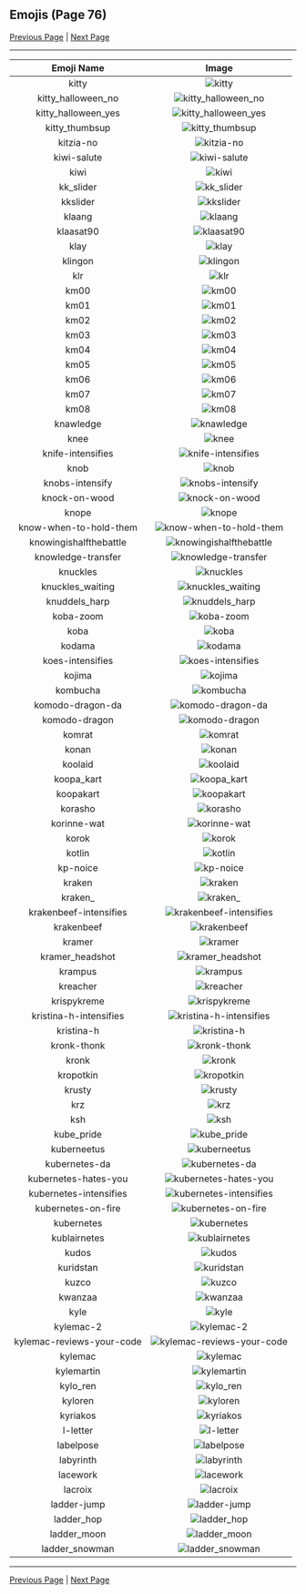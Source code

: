 
## Emojis (Page 76)

[Previous Page](/docs/hc/page-k-0075.md)
  | [Next Page](/docs/hc/page-l-0077.md)

<hr />

|Emoji Name|Image|
| :-: | :-: |
|kitty| ![kitty](/emojis/hc/kitty.png)|
|kitty_halloween_no| ![kitty_halloween_no](/emojis/hc/kitty_halloween_no.png)|
|kitty_halloween_yes| ![kitty_halloween_yes](/emojis/hc/kitty_halloween_yes.png)|
|kitty_thumbsup| ![kitty_thumbsup](/emojis/hc/kitty_thumbsup.gif)|
|kitzia-no| ![kitzia-no](/emojis/hc/kitzia-no.png)|
|kiwi-salute| ![kiwi-salute](/emojis/hc/kiwi-salute.png)|
|kiwi| ![kiwi](/emojis/hc/kiwi.jpg)|
|kk_slider| ![kk_slider](/emojis/hc/kk_slider.jpg)|
|kkslider| ![kkslider](/emojis/hc/kkslider.png)|
|klaang| ![klaang](/emojis/hc/klaang.jpg)|
|klaasat90| ![klaasat90](/emojis/hc/klaasat90.png)|
|klay| ![klay](/emojis/hc/klay.png)|
|klingon| ![klingon](/emojis/hc/klingon.png)|
|klr| ![klr](/emojis/hc/klr.jpg)|
|km00| ![km00](/emojis/hc/km00.png)|
|km01| ![km01](/emojis/hc/km01.png)|
|km02| ![km02](/emojis/hc/km02.png)|
|km03| ![km03](/emojis/hc/km03.png)|
|km04| ![km04](/emojis/hc/km04.png)|
|km05| ![km05](/emojis/hc/km05.png)|
|km06| ![km06](/emojis/hc/km06.png)|
|km07| ![km07](/emojis/hc/km07.png)|
|km08| ![km08](/emojis/hc/km08.png)|
|knawledge| ![knawledge](/emojis/hc/knawledge.gif)|
|knee| ![knee](/emojis/hc/knee.png)|
|knife-intensifies| ![knife-intensifies](/emojis/hc/knife-intensifies.gif)|
|knob| ![knob](/emojis/hc/knob.png)|
|knobs-intensify| ![knobs-intensify](/emojis/hc/knobs-intensify.gif)|
|knock-on-wood| ![knock-on-wood](/emojis/hc/knock-on-wood.gif)|
|knope| ![knope](/emojis/hc/knope.png)|
|know-when-to-hold-them| ![know-when-to-hold-them](/emojis/hc/know-when-to-hold-them.png)|
|knowingishalfthebattle| ![knowingishalfthebattle](/emojis/hc/knowingishalfthebattle.png)|
|knowledge-transfer| ![knowledge-transfer](/emojis/hc/knowledge-transfer.png)|
|knuckles| ![knuckles](/emojis/hc/knuckles.gif)|
|knuckles_waiting| ![knuckles_waiting](/emojis/hc/knuckles_waiting.gif)|
|knuddels_harp| ![knuddels_harp](/emojis/hc/knuddels_harp.gif)|
|koba-zoom| ![koba-zoom](/emojis/hc/koba-zoom.png)|
|koba| ![koba](/emojis/hc/koba.png)|
|kodama| ![kodama](/emojis/hc/kodama.gif)|
|koes-intensifies| ![koes-intensifies](/emojis/hc/koes-intensifies.gif)|
|kojima| ![kojima](/emojis/hc/kojima.png)|
|kombucha| ![kombucha](/emojis/hc/kombucha.png)|
|komodo-dragon-da| ![komodo-dragon-da](/emojis/hc/komodo-dragon-da.png)|
|komodo-dragon| ![komodo-dragon](/emojis/hc/komodo-dragon.png)|
|komrat| ![komrat](/emojis/hc/komrat.png)|
|konan| ![konan](/emojis/hc/konan.png)|
|koolaid| ![koolaid](/emojis/hc/koolaid.png)|
|koopa_kart| ![koopa_kart](/emojis/hc/koopa_kart.gif)|
|koopakart| ![koopakart](/emojis/hc/koopakart.gif)|
|korasho| ![korasho](/emojis/hc/korasho.png)|
|korinne-wat| ![korinne-wat](/emojis/hc/korinne-wat.png)|
|korok| ![korok](/emojis/hc/korok.png)|
|kotlin| ![kotlin](/emojis/hc/kotlin.png)|
|kp-noice| ![kp-noice](/emojis/hc/kp-noice.gif)|
|kraken| ![kraken](/emojis/hc/kraken.png)|
|kraken_| ![kraken_](/emojis/hc/kraken_.png)|
|krakenbeef-intensifies| ![krakenbeef-intensifies](/emojis/hc/krakenbeef-intensifies.gif)|
|krakenbeef| ![krakenbeef](/emojis/hc/krakenbeef.png)|
|kramer| ![kramer](/emojis/hc/kramer.gif)|
|kramer_headshot| ![kramer_headshot](/emojis/hc/kramer_headshot.png)|
|krampus| ![krampus](/emojis/hc/krampus.png)|
|kreacher| ![kreacher](/emojis/hc/kreacher.png)|
|krispykreme| ![krispykreme](/emojis/hc/krispykreme.jpg)|
|kristina-h-intensifies| ![kristina-h-intensifies](/emojis/hc/kristina-h-intensifies.gif)|
|kristina-h| ![kristina-h](/emojis/hc/kristina-h.jpg)|
|kronk-thonk| ![kronk-thonk](/emojis/hc/kronk-thonk.png)|
|kronk| ![kronk](/emojis/hc/kronk.png)|
|kropotkin| ![kropotkin](/emojis/hc/kropotkin.png)|
|krusty| ![krusty](/emojis/hc/krusty.gif)|
|krz| ![krz](/emojis/hc/krz.png)|
|ksh| ![ksh](/emojis/hc/ksh.png)|
|kube_pride| ![kube_pride](/emojis/hc/kube_pride.png)|
|kuberneetus| ![kuberneetus](/emojis/hc/kuberneetus.jpg)|
|kubernetes-da| ![kubernetes-da](/emojis/hc/kubernetes-da.png)|
|kubernetes-hates-you| ![kubernetes-hates-you](/emojis/hc/kubernetes-hates-you.png)|
|kubernetes-intensifies| ![kubernetes-intensifies](/emojis/hc/kubernetes-intensifies.gif)|
|kubernetes-on-fire| ![kubernetes-on-fire](/emojis/hc/kubernetes-on-fire.gif)|
|kubernetes| ![kubernetes](/emojis/hc/kubernetes.png)|
|kublairnetes| ![kublairnetes](/emojis/hc/kublairnetes.png)|
|kudos| ![kudos](/emojis/hc/kudos.png)|
|kuridstan| ![kuridstan](/emojis/hc/kuridstan.png)|
|kuzco| ![kuzco](/emojis/hc/kuzco.png)|
|kwanzaa| ![kwanzaa](/emojis/hc/kwanzaa.png)|
|kyle| ![kyle](/emojis/hc/kyle.png)|
|kylemac-2| ![kylemac-2](/emojis/hc/kylemac-2.png)|
|kylemac-reviews-your-code| ![kylemac-reviews-your-code](/emojis/hc/kylemac-reviews-your-code.png)|
|kylemac| ![kylemac](/emojis/hc/kylemac.png)|
|kylemartin| ![kylemartin](/emojis/hc/kylemartin.png)|
|kylo_ren| ![kylo_ren](/emojis/hc/kylo_ren.png)|
|kyloren| ![kyloren](/emojis/hc/kyloren.png)|
|kyriakos| ![kyriakos](/emojis/hc/kyriakos.jpg)|
|l-letter| ![l-letter](/emojis/hc/l-letter.png)|
|labelpose| ![labelpose](/emojis/hc/labelpose.png)|
|labyrinth| ![labyrinth](/emojis/hc/labyrinth.png)|
|lacework| ![lacework](/emojis/hc/lacework.png)|
|lacroix| ![lacroix](/emojis/hc/lacroix.jpg)|
|ladder-jump| ![ladder-jump](/emojis/hc/ladder-jump.gif)|
|ladder_hop| ![ladder_hop](/emojis/hc/ladder_hop.gif)|
|ladder_moon| ![ladder_moon](/emojis/hc/ladder_moon.gif)|
|ladder_snowman| ![ladder_snowman](/emojis/hc/ladder_snowman.gif)|

<hr/>

[Previous Page](/docs/hc/page-k-0075.md)
  | [Next Page](/docs/hc/page-l-0077.md)